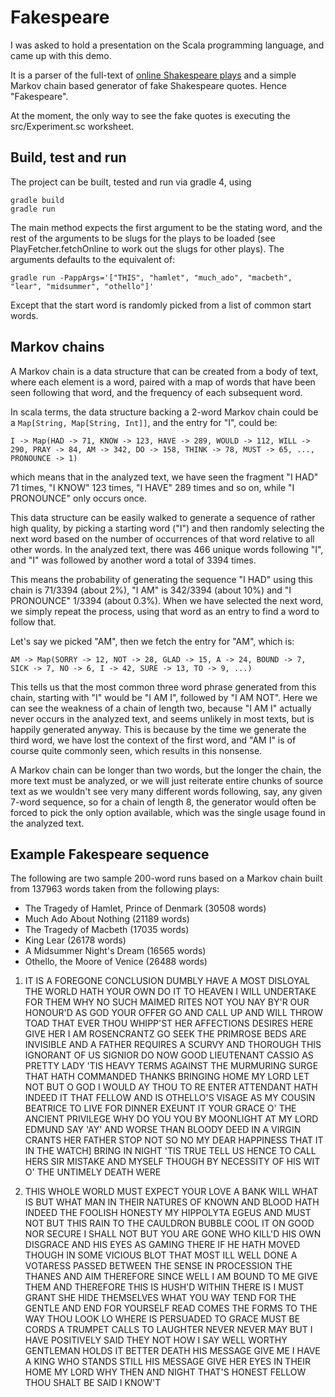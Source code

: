 # Fakespeare

I was asked to hold a presentation on the Scala programming language, and came up with this demo. 

It is a parser of the full-text of [online Shakespeare plays](http://shakespeare.mit.edu/index.html) and a simple Markov chain based generator of fake Shakespeare quotes. Hence "Fakespeare".

At the moment, the only way to see the fake quotes is executing the src/Experiment.sc worksheet.

## Build, test and run

The project can be built, tested and run via gradle 4, using

    gradle build
    gradle run

The main method expects the first argument to be the stating word, and the rest of the arguments to be slugs for the plays to be loaded (see PlayFetcher.fetchOnline to work out the slugs for other plays).
The arguments defaults to the equivalent of:

    gradle run -PappArgs='["THIS", "hamlet", "much_ado", "macbeth", "lear", "midsummer", "othello"]'

Except that the start word is randomly picked from a list of common start words.

## Markov chains

A Markov chain is a data structure that can be created from a body of text,
where each element is a word, paired with a map of words that have been seen
following that word, and the frequency of each subsequent word.

In scala terms, the data structure backing a 2-word Markov chain could be a
`Map[String, Map[String, Int]]`, and the entry for "I", could be:

    I -> Map(HAD -> 71, KNOW -> 123, HAVE -> 289, WOULD -> 112, WILL -> 290, PRAY -> 84, AM -> 342, DO -> 158, THINK -> 78, MUST -> 65, ..., PRONOUNCE -> 1)

which means that in the analyzed text, we have seen the fragment "I HAD" 71
times, "I KNOW" 123 times, "I HAVE" 289 times and so on, while "I PRONOUNCE"
only occurs once.

This data structure can be easily walked to generate a sequence of rather high
quality, by picking a starting word ("I") and then randomly selecting the next
word based on the number of occurrences of that word relative to all other
words. In the analyzed text, there was 466 unique words following "I", and "I"
was followed by another word a total of 3394 times.

This means the probability of generating the sequence "I HAD" using this chain
is 71/3394 (about 2%), "I AM" is 342/3394 (about 10%) and "I PRONOUNCE" 1/3394
(about 0.3%). When we have selected the next word, we simply repeat the
process, using that word as an entry to find a word to follow that.

Let's say we picked "AM", then we fetch the entry for "AM", which is:

    AM -> Map(SORRY -> 12, NOT -> 28, GLAD -> 15, A -> 24, BOUND -> 7, SICK -> 7, NO -> 6, I -> 42, SURE -> 13, TO -> 9, ...)

This tells us that the most common three word phrase generated from this
chain, starting with "I" would be "I AM I", followed by "I AM NOT". Here we
can see the weakness of a chain of length two, because "I AM I" actually never
occurs in the analyzed text, and seems unlikely in most texts, but is happily
generated anyway.  This is because by the time we generate the third word, we
have lost the context of the first word, and "AM I" is of course quite
commonly seen, which results in this nonsense.

A Markov chain can be longer than two words, but the longer the chain, the
more text must be analyzed, or we will just reiterate entire chunks of source
text as we wouldn't see very many different words following, say, any given
7-word sequence, so for a chain of length 8, the generator would often be
forced to pick the only option available, which was the single usage found in
the analyzed text.

## Example Fakespeare sequence

The following are two sample 200-word runs based on a Markov chain built from 137963 words taken from the following plays:

* The Tragedy of Hamlet, Prince of Denmark (30508 words)
* Much Ado About Nothing (21189 words)
* The Tragedy of Macbeth (17035 words)
* King Lear (26178 words)
* A Midsummer Night's Dream (16565 words)
* Othello, the Moore of Venice (26488 words)

1) IT IS A FOREGONE CONCLUSION DUMBLY HAVE A MOST DISLOYAL THE WORLD HATH YOUR OWN DO IT TO HEAVEN I WILL UNDERTAKE FOR THEM WHY NO SUCH MAIMED RITES NOT YOU NAY BY'R OUR HONOUR'D AS GOD YOUR OFFER GO AND CALL UP AND WILL THROW TOAD THAT EVER THOU WHIPP'ST HER AFFECTIONS DESIRES HERE GIVE HER I AM ROSENCRANTZ GO SEEK THE PRIMROSE BEDS ARE INVISIBLE AND A FATHER REQUIRES A SCURVY AND THOROUGH THIS IGNORANT OF US SIGNIOR DO NOW GOOD LIEUTENANT CASSIO AS PRETTY LADY 'TIS HEAVY TERMS AGAINST THE MURMURING SURGE THAT HATH COMMANDED THANKS BRINGING HOME MY LORD LET NOT BUT O GOD I WOULD AY THOU TO RE ENTER ATTENDANT HATH INDEED IT THAT FELLOW AND IS OTHELLO'S VISAGE AS MY COUSIN BEATRICE TO LIVE FOR DINNER EXEUNT IT YOUR GRACE O' THE ANCIENT PRIVILEGE WHY DO YOU YOU BY MOONLIGHT AT MY LORD EDMUND SAY 'AY' AND WORSE THAN BLOODY DEED IN A VIRGIN CRANTS HER FATHER STOP NOT SO NO MY DEAR HAPPINESS THAT IT IN THE WATCH] BRING IN NIGHT 'TIS TRUE TELL US HENCE TO CALL HERS SIR MISTAKE AND MYSELF THOUGH BY NECESSITY OF HIS WIT O' THE UNTIMELY DEATH WERE

2) THIS WHOLE WORLD MUST EXPECT YOUR LOVE A BANK WILL WHAT IS BUT WHAT MAN IN THEIR NATURES OF KNOWN AND BLOOD HATH INDEED THE FOOLISH HONESTY MY HIPPOLYTA EGEUS AND MUST NOT BUT THIS RAIN TO THE CAULDRON BUBBLE COOL IT ON GOOD NOR SECURE I SHALL NOT BUT YOU ARE GONE WHO KILL'D HIS OWN DISGRACE AND HIS EYES AS GAMING THERE IF HE HATH MOVED THOUGH IN SOME VICIOUS BLOT THAT MOST ILL WELL DONE A VOTARESS PASSED BETWEEN THE SENSE IN PROCESSION THE THANES AND AIM THEREFORE SINCE WELL I AM BOUND TO ME GIVE THEM AND THEREFORE THIS IS HUSH'D WITHIN THERE IS I MUST GRANT SHE HIDE THEMSELVES WHAT YOU WAY TEND FOR THE GENTLE AND END FOR YOURSELF READ COMES THE FORMS TO THE WAY THOU LOOK LO WHERE IS PERSUADED TO GRACE MUST BE CORDS A TRUMPET CALLS TO LAUGHTER NEVER NEVER MAY BUT I HAVE POSITIVELY SAID THEY NOT HOW I SAY WELL WORTHY GENTLEMAN HOLDS IT BETTER DEATH HIS MESSAGE GIVE ME I HAVE A KING WHO STANDS STILL HIS MESSAGE GIVE HER EYES IN THEIR HOME MY LORD WHY THEN AND NIGHT THAT'S HONEST FELLOW THOU SHALT BE SAID I KNOW'T
